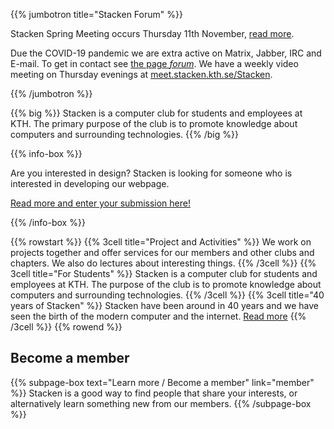 <!-- 
.. title: The computer club Stacken
.. slug: index
.. description:
-->

{{% jumbotron title="Stacken Forum" %}}
<p>
    Stacken Spring Meeting occurs Thursday 11th November,
    <a href="/en/news/2021/hostmote/">read more</a>.
</p>
<p>
    Due the COVID-19 pandemic we are extra active on Matrix, Jabber, IRC and E-mail. To get in contact see
    <a href="/en/forum/">the page <em>forum</em></a>. We have a weekly video meeting on Thursday evenings
    at <a href="https://meet.stacken.kth.se/Stacken">meet.stacken.kth.se/Stacken</a>.
</p>
<p>

</p>
{{% /jumbotron %}}

{{% big %}}
    Stacken is a computer club for students and employees at KTH.
    The primary purpose of the club is to promote knowledge about
    computers and surrounding technologies.
{{% /big %}}

{{% info-box %}}
<p>
    Are you interested in design? Stacken is looking for someone
    who is interested in developing our webpage.
</p>
<p>
    <a href="https://github.com/stacken/w3/issues/25">Read more and enter your submission here!</a>
</p>
{{% /info-box %}}

{{% rowstart %}}
    {{% 3cell title="Project and Activities" %}}
        We work on projects together and offer services for our
        members and other clubs and chapters. We also do lectures
        about interesting things.
    {{% /3cell %}}
    {{% 3cell title="For Students" %}}
        Stacken is a computer club for students and employees at
        KTH. The purpose of the club is to promote knowledge
        about computers and surrounding technologies.
    {{% /3cell %}}
    {{% 3cell title="40 years of Stacken" %}}
        Stacken have been around in 40 years and we have seen the
        birth of the modern computer and the internet.
        <a href="/club/history/">Read more</a>
    {{% /3cell %}}
{{% rowend %}}

## Become a member

{{% subpage-box text="Learn more / Become a member" link="member" %}}
Stacken is a good way to find people that share your interests,
or alternatively learn something new from our members.
{{% /subpage-box %}}
